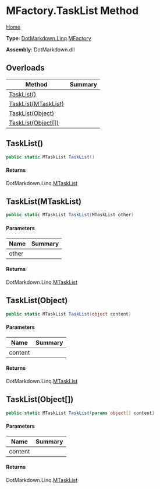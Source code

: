 # MFactory\.TaskList Method

[Home](../../../../README.md)

**Type**: [DotMarkdown.Linq](../../README.md)\.[MFactory](../README.md)

**Assembly**: DotMarkdown\.dll

## Overloads

| Method | Summary |
| ------ | ------- |
| [TaskList()](#DotMarkdown_Linq_MFactory_TaskList) | |
| [TaskList(MTaskList)](#DotMarkdown_Linq_MFactory_TaskList_DotMarkdown_Linq_MTaskList_) | |
| [TaskList(Object)](#DotMarkdown_Linq_MFactory_TaskList_System_Object_) | |
| [TaskList(Object\[\])](#DotMarkdown_Linq_MFactory_TaskList_System_Object___) | |

## TaskList\(\)<a name="DotMarkdown_Linq_MFactory_TaskList"></a>

```csharp
public static MTaskList TaskList()
```

#### Returns

DotMarkdown\.Linq\.[MTaskList](../../MTaskList/README.md)

## TaskList\(MTaskList\)<a name="DotMarkdown_Linq_MFactory_TaskList_DotMarkdown_Linq_MTaskList_"></a>

```csharp
public static MTaskList TaskList(MTaskList other)
```

#### Parameters

| Name | Summary |
| ---- | ------- |
| other | |

#### Returns

DotMarkdown\.Linq\.[MTaskList](../../MTaskList/README.md)

## TaskList\(Object\)<a name="DotMarkdown_Linq_MFactory_TaskList_System_Object_"></a>

```csharp
public static MTaskList TaskList(object content)
```

#### Parameters

| Name | Summary |
| ---- | ------- |
| content | |

#### Returns

DotMarkdown\.Linq\.[MTaskList](../../MTaskList/README.md)

## TaskList\(Object\[\]\)<a name="DotMarkdown_Linq_MFactory_TaskList_System_Object___"></a>

```csharp
public static MTaskList TaskList(params object[] content)
```

#### Parameters

| Name | Summary |
| ---- | ------- |
| content | |

#### Returns

DotMarkdown\.Linq\.[MTaskList](../../MTaskList/README.md)

